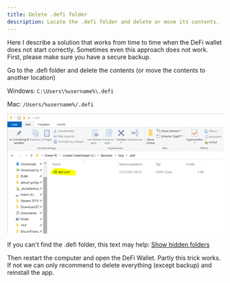 ```yaml
---
title: Delete .defi folder
description: Locate the .defi folder and delete or move its contents.
---
```


Here I describe a solution that works from time to time when the DeFi wallet does not start correctly. Sometimes even this approach does not work. First, please make sure you have a secure backup.

Go to the .defi folder and delete the contents (or move the contents to another location)

Windows: `C:\Users\%username%\.defi`

Mac: `/Users/%username%/.defi`

![Delete or move content](./../media/deletedotdefi_EN_1.png)

If you can't find the .defi folder, this text may help: [Show hidden folders](./Show_hidden_folders.md)

Then restart the computer and open the DeFi Wallet. Partly this trick works. If not we can only recommend to delete everything (except backup) and reinstall the app.
